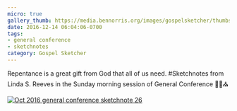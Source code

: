 ```yaml
---
micro: true
gallery_thumb: https://media.bennorris.org/images/gospelsketcher/thumbs/oct-16-4-reeves.jpg
date: 2016-12-14 06:04:06-0700
tags:
- general conference
- sketchnotes
category: Gospel Sketcher
---
```


Repentance is a great gift from God that all of us need.
#Sketchnotes from Linda S. Reeves in the Sunday morning session of General Conference ✍🏼⛪️

[![Oct 2016 general conference sketchnote 26](https://media.bennorris.org/images/gospelsketcher/general-conference/oct-2016/oct-16-4-reeves.jpg)](https://media.bennorris.org/images/gospelsketcher/general-conference/oct-2016/oct-16-4-reeves.jpg)